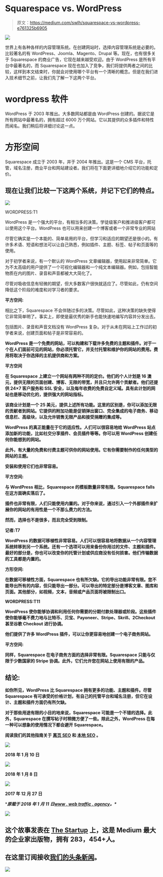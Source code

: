 # Squarespace vs. WordPress

> 原文：<https://medium.com/swlh/squarespace-vs-wordpress-e761325b6905>

![](img/bb416b27c605be05f2ec1a6a319e4e13.png)

世界上有各种各样的内容管理系统。在创建网站时，选择内容管理系统是必要的。比较著名的有 WordPress、Joomla、Magento、Drupal 等。现在，也有很多关于 Squarespace 的商业广告，它现在越来越受欢迎。由于 WordPress 是所有平台中最著名的，而 Squarespace 现在也加入了竞争，我们将提供两者之间的比较，这样到本文结束时，你就会对使用哪个平台有一个清晰的概念。但是在我们进入技术细节之前，让我们先了解一下这两个平台。

# wordpress 软件

WordPress 于 2003 年推出。大多数网站都是由 WordPress 创建的。据说它是所有网站中最著名的，拥有超过 6000 万个网站。它以其提供的众多插件和特性而闻名。我们稍后将详细讨论这一点。

# 方形空间

Squarespace 成立于 2003 年，并于 2004 年推出。这是一个 CMS 平台，托管，域名注册，商业平台和网站建设者。我们将在下面更详细地介绍它的功能和定价。

## 现在让我们比较一下这两个系统，并记下它们的特点。

![](img/2cc32b1e4f4c13e858615810a9213e71.png)

WORDPRESS:T1

WordPress 是一个强大的平台，有相当多的决策。学徒级客户和推进级客户都可以使用这个平台。WordPress 也可以用来创建一个博客或者一个非常专业的网站

尽管它确实是一个本能的、简单易用的平台，但学习和适应的期望还是很小的。有许多术语、短语和想法可以让自己熟悉，例如插件、主题、标签、帖子和页面等的使用。

对于初学者来说，有一个默认的 WordPress 文章编辑器，使用起来非常简单。它为不太高级的用户提供了一个可视化编辑器和一个纯文本编辑器。例如，包括智能物质在内的图片、录音和声音都被大大简化了。

尽管对吸收信息有轻微的期望，但大多数客户很快就适应了。尽管如此，仍有空间降低这个阶段的难度和对学习者的要求。

**平方空间:**

相比之下，Squarespace 不会伴随过多的决策。尽管如此，这种决策的缺失使得它非常简单明了。事实上，即使是最优秀的新手也能快速地编写内容并分发出去。

包括图片、录音和声音文档没有 WordPress 复杂。对于从未在网站上工作过的初学者来说，创建页面和帖子是非常容易的。

**WordPress 是一个免费的网站，可以构建和下载许多免费的主题和插件。对于一个在人们面前可见的网站，你必须托管它，并支付托管和维护你的网站的费用。费用将取决于你选择的主机提供商和方案。**

****平方空间****

**在 Squarespace 上建立一个网站有两种不同的定价。他们的个人计划是 16 澳元，提供无限的页面创建、博客、无限的带宽，并且只允许两个贡献者。他们还提供 24×7 客户服务和 SSL 安全，以及每年收费的免费自定义域。具有此计划的网站也是移动优化的，提供强大的网站指标。**

**该商业计划是一个 25 美元，提供上述所有功能。这里的区别是，你可以添加无限的贡献者到网站。它提供的附加功能是促销弹出窗口、完全集成的电子商务、移动信息栏、高级块，以及允许销售无限产品和接受捐赠的集成等。**

****WordPress 的真正能量在于它的适应性。人们可以很容易地给 WordPress 站点添加新的功能，比如社交分享插件、会员插件等等。你可以用 WordPress 创建任何你能想到的网站。****

****此外，有大量的免费和付费主题可供你的网站使用。它有你需要制作的任何类型的网站的主题。****

****安装和使用它们也非常容易。****

******平方空间:******

****与 WordPress 相比，Squarespace 的模板数量非常有限。Squarespace falls 在这方面确实落后了。****

****插件也非常有限，人们只能使用内置的。对于你来说，通过引入一个外部插件来扩展你的网站的有用性是一个不那么费力的方法。****

****然而，选择也不是很多，而且完全受到限制。****

****记者:T7****

****WordPress 的数据可移植性非常容易。人们可以很容易地将数据从一个内容管理系统转移到另一个系统。还有一个选项可以用来备份你用过的文件、主题和插件。最好的部分是，你也可以改变你的托管计划或供应商没有任何损害。他们传输数据的工具都是内置的。****

******方形空间:******

****在数据可移植性方面，Squarespace 也有所欠缺。它的导出功能非常有限。您不能导出所有的内容，但只能导出一部分。可以导出的特定部分是博客文章、图库和页面。其他部分，如视频，文本，音频或产品页面将被限制出口。****

****WORDPRESS:T11****

****WordPress 使你能够协调和利用任何你需要的分期付款处理器或阶段。这些插件使你能够毫不费力地与比特币、贝宝、Payoneer、Stripe、Skrill、2Checkout 甚至谷歌 Checkout 进行协调。****

****他们提供了许多 WordPress 插件，可以让你更容易地创建一个电子商务网站。****

******平方空间:******

****同样，Squarespace 在电子商务方面的选择非常有限。Squarespace 只能与仅限于少数国家的 Stripe 协调。此外，它们允许您在网站上使用有限的产品。****

## ****结论:****

****如你所见，WordPress 比 Squarespace 拥有更多的功能、主题和插件。尽管 Squarespace 有可承受的价格计划，有自己的托管平台和域名注册，但它在设计、主题和插件方面仍有所欠缺。****

****对于那些用途有限的小目的地来说，Squarespace 可能是一个不错的选择。此外，Squarespace 在撰写帖子时稍微方便了一些。除此之外，WordPress 在每一种可以想象的使用情况下都会避开 Squarespace。****

****阅读我们的其他指南关于 [**离页 SEO**](http://www.webtraffic.agency/2017/09/need-know-about-off-page-seo/) 和 [**本地 SEO**](http://www.webtraffic.agency/2017/09/a-guide-to-local-search-engine-optimization/) 。****

****![](img/37e272d1ca1549760573b27cd880ba3b.png)****

****2018 年 1 月 10 日****

****![](img/fd9a3aa14efd742e9fe03ecbf62d5fd5.png)****

****2018 年 1 月 8 日****

****![](img/22650c9c1816b3c7089d5b215b70613e.png)****

****2017 年 12 月 27 日****

*****原载于 2018 年 1 月 11 日*[*www . web traffic . agency*](http://www.webtraffic.agency/2018/01/squarespace-vs-wordpress/)*。\*****

****![](img/731acf26f5d44fdc58d99a6388fe935d.png)****

## ****这个故事发表在 [The Startup](https://medium.com/swlh) 上，这是 Medium 最大的企业家出版物，拥有 283，454+人。****

## ****在这里订阅接收[我们的头条新闻](http://growthsupply.com/the-startup-newsletter/)。****

****![](img/731acf26f5d44fdc58d99a6388fe935d.png)****